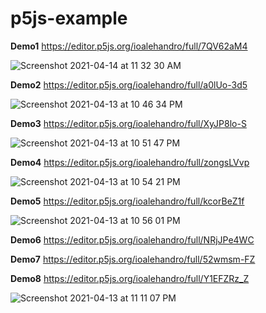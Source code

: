 # p5js-example

**Demo1**
https://editor.p5js.org/ioalehandro/full/7QV62aM4

![Screenshot 2021-04-14 at 11 32 30 AM](https://user-images.githubusercontent.com/57195698/114679782-28d73a80-9d15-11eb-987d-ab1cf5766266.png)


**Demo2**
https://editor.p5js.org/ioalehandro/full/a0lUo-3d5

![Screenshot 2021-04-13 at 10 46 34 PM](https://user-images.githubusercontent.com/57195698/114611914-2be91100-9caa-11eb-8c6e-3c460572d719.png)


**Demo3**
https://editor.p5js.org/ioalehandro/full/XyJP8lo-S

![Screenshot 2021-04-13 at 10 51 47 PM](https://user-images.githubusercontent.com/57195698/114612567-f85ab680-9caa-11eb-8227-66acfdea7303.png)


**Demo4**
https://editor.p5js.org/ioalehandro/full/zongsLVvp

![Screenshot 2021-04-13 at 10 54 21 PM](https://user-images.githubusercontent.com/57195698/114612761-335cea00-9cab-11eb-9a50-26a6f1ebc1b4.png)


**Demo5**
https://editor.p5js.org/ioalehandro/full/kcorBeZ1f

![Screenshot 2021-04-13 at 10 56 01 PM](https://user-images.githubusercontent.com/57195698/114612948-71f2a480-9cab-11eb-92d4-2a86c83ebe04.png)


**Demo6**
https://editor.p5js.org/ioalehandro/full/NRjJPe4WC

**Demo7**
https://editor.p5js.org/ioalehandro/full/52wmsm-FZ

**Demo8**
https://editor.p5js.org/ioalehandro/full/Y1EFZRz_Z

![Screenshot 2021-04-13 at 11 11 07 PM](https://user-images.githubusercontent.com/57195698/114614820-a9fae700-9cad-11eb-89ea-953b0700b004.png)

